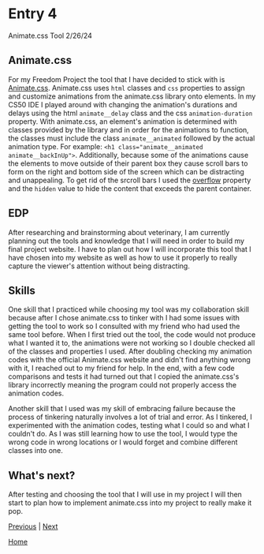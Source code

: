 # Entry 4
Animate.css Tool 2/26/24

## Animate.css
For my Freedom Project the tool that I have decided to stick with is [Animate.css](https://animate.style/). Animate.css uses `html` classes and `css` properties to assign and customize animations from the animate.css library onto elements. In my CS50 IDE I played around with changing the animation's durations and delays using the html `animate__delay` class and the css `animation-duration` property. With animate.css, an element's animation is determined with classes provided by the library and in order for the animations to function, the classes must include the class `animate__animated` followed by the actual animation type. For example: `<h1 class="animate__animated animate__backInUp">`. Additionally, because some of the animations cause the elements to move outside of their parent box they cause scroll bars to form on the right and bottom side of the screen which can be distracting and unappealing. To get rid of the srcroll bars I used the [overflow](https://developer.mozilla.org/en-US/docs/Web/CSS/overflow) property and the `hidden` value to hide the content that exceeds the parent container.

## EDP
After researching and brainstorming about veterinary, I am currently planning out the tools and knowledge that I will need in order to build my final project website. I have to plan out how I will incorporate this tool that I have chosen into my website as well as how to use it properly to really capture the viewer's attention without being distracting.

## Skills
One skill that I practiced while choosing my tool was my collaboration skill because after I chose animate.css to tinker with I had some issues with getting the tool to work so I consulted with my friend who had used the same tool before. When I first tried out the tool, the code would not produce what I wanted it to, the animations were not working so I double checked all of the classes and properties I used. After doubling checking my animation codes with the official Animate.css website and didn't find anything wrong with it, I reached out to my friend for help. In the end, with a few code comparisons and tests it had turned out that I copied the animate.css's library incorrectly meaning the program could not properly access the animation codes.

Another skill that I used was my skill of embracing failure because the process of tinkering naturally involves a lot of trial and error. As I tinkered, I experimented with the animation codes, testing what I could so and what I couldn't do. As I was still learning how to use the tool, I would type the wrong code in wrong locations or I would forget and combine different classes into one.

## What's next?
After testing and choosing the tool that I will use in my project I will then start to plan how to implement animate.css into my project to really make it pop. 

[Previous](entry03.md) | [Next](entry05.md)

[Home](../README.md)
